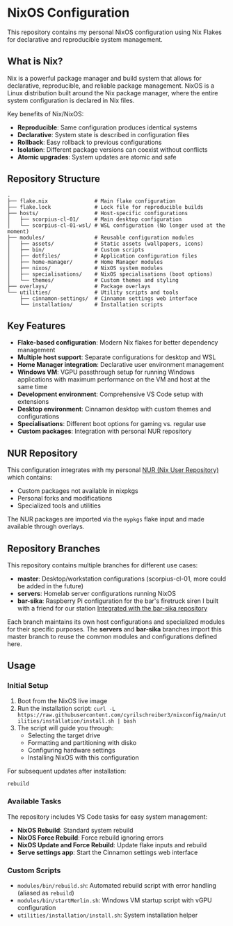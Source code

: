 # NixOS Configuration

This repository contains my personal NixOS configuration using Nix Flakes for declarative and reproducible system management.

## What is Nix?

Nix is a powerful package manager and build system that allows for declarative, reproducible, and reliable package management. NixOS is a Linux distribution built around the Nix package manager, where the entire system configuration is declared in Nix files.

Key benefits of Nix/NixOS:

- **Reproducible**: Same configuration produces identical systems
- **Declarative**: System state is described in configuration files
- **Rollback**: Easy rollback to previous configurations
- **Isolation**: Different package versions can coexist without conflicts
- **Atomic upgrades**: System updates are atomic and safe

## Repository Structure

```
.
├── flake.nix               # Main flake configuration
├── flake.lock              # Lock file for reproducible builds
├── hosts/                  # Host-specific configurations
│   ├── scorpius-cl-01/     # Main desktop configuration
│   └── scorpius-cl-01-wsl/ # WSL configuration (No longer used at the moment)
├── modules/                # Reusable configuration modules
│   ├── assets/             # Static assets (wallpapers, icons)
│   ├── bin/                # Custom scripts
│   ├── dotfiles/           # Application configuration files
│   ├── home-manager/       # Home Manager modules
│   ├── nixos/              # NixOS system modules
│   ├── specialisations/    # NixOS specialisations (boot options)
│   └── themes/             # Custom themes and styling
├── overlays/               # Package overlays
└── utilities/              # Utility scripts and tools
    ├── cinnamon-settings/  # Cinnamon settings web interface
    └── installation/       # Installation scripts
```

## Key Features

- **Flake-based configuration**: Modern Nix flakes for better dependency management
- **Multiple host support**: Separate configurations for desktop and WSL
- **Home Manager integration**: Declarative user environment management
- **Windows VM**: VGPU passthrough setup for running Windows applications with maximum performance on the VM and host at the same time
- **Development environment**: Comprehensive VS Code setup with extensions
- **Desktop environment**: Cinnamon desktop with custom themes and configurations
- **Specialisations**: Different boot options for gaming vs. regular use
- **Custom packages**: Integration with personal NUR repository

## NUR Repository

This configuration integrates with my personal [NUR (Nix User Repository)](https://github.com/cyrilschreiber3/nur-packages) which contains:

- Custom packages not available in nixpkgs
- Personal forks and modifications
- Specialized tools and utilities

The NUR packages are imported via the `mypkgs` flake input and made available through overlays.

## Repository Branches

This repository contains multiple branches for different use cases:

- **master**: Desktop/workstation configurations (scorpius-cl-01, more could be added in the future)
- **servers**: Homelab server configurations running NixOS
- **bar-sika**: Raspberry Pi configuration for the bar's firetruck siren I built with a friend for our station [Integrated with the bar-sika repository](https://github.com/cyrilschreiber3/bar-sika)

Each branch maintains its own host configurations and specialized modules for their specific purposes. The **servers** and **bar-sika** branches import this master branch to reuse the common modules and configurations defined here.

## Usage

### Initial Setup

1. Boot from the NixOS live image
2. Run the installation script: `curl -L https://raw.githubusercontent.com/cyrilschreiber3/nixconfig/main/utilities/installation/install.sh | bash`
3. The script will guide you through:
   - Selecting the target drive
   - Formatting and partitioning with disko
   - Configuring hardware settings
   - Installing NixOS with this configuration

For subsequent updates after installation:

```bash
rebuild
```

### Available Tasks

The repository includes VS Code tasks for easy system management:

- **NixOS Rebuild**: Standard system rebuild
- **NixOS Force Rebuild**: Force rebuild ignoring errors
- **NixOS Update and Force Rebuild**: Update flake inputs and rebuild
- **Serve settings app**: Start the Cinnamon settings web interface

### Custom Scripts

- `modules/bin/rebuild.sh`: Automated rebuild script with error handling (aliased as `rebuild`)
- `modules/bin/startMerlin.sh`: Windows VM startup script with vGPU configuration
- `utilities/installation/install.sh`: System installation helper
